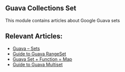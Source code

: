 ## Guava Collections Set

This module contains articles about Google Guava sets

## Relevant Articles:

- [Guava – Sets](https://www.surya.com/guava-sets)
- [Guide to Guava RangeSet](https://www.surya.com/guava-rangeset)
- [Guava Set + Function = Map](https://www.surya.com/guava-set-function-map-tutorial)
- [Guide to Guava Multiset](https://www.surya.com/guava-multiset)
